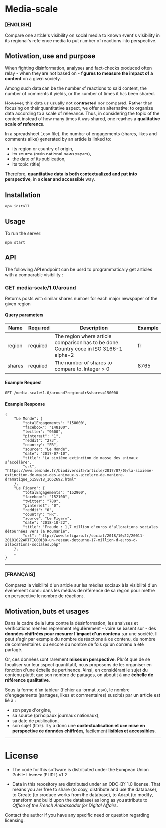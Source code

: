 # Media-scale

### [ENGLISH]

Compare one article's visibility on social media to known event's visibility in its regional's reference media to put number of reactions into perspective.

## Motivation, use and purpose

When fighting disinformation, analyses and fact-checks produced often relay - when they are not based on - **figures to measure the impact of a content** on a given society. 

Among such data can be the number of reactions to said content, the number of comments it yields, or the number of times it has been shared.

However, this data us usually not **contrasted** nor compared. Rather than focusing on their quantitative aspect, we offer an alternative: to organize data according to a scale of relevance. Thus, in considering the topic of the content instead of how many times it was shared, one reaches a **qualitative scale of reference**.

In a spreadsheet (.csv file), the number of engagements (shares, likes and comments alike) generated by an article is linked to: 
- its region or country of origin,
- its source (main national newspapers),
- the date of its publication,
- its topic (title). 

Therefore, **quantitative data is both contextualized and put into perspective**, in a **clear and accessible** way.

## Installation

	npm install

## Usage

To run the server:

	npm start

## API
	
The following API endpoint can be used to programmatically get articles with a comparable visibility :

### GET media-scale/1.0/around

Returns posts with similar shares number for each major newspaper of the given region

#### Query parameters

| Name  | Required | Description | Example |
| ----- | -------- | ----------- | ------- |
| region | required | The region where article comparison has to be done. Country code in ISO 3166-1 alpha-2 | fr |
| shares | required | The number of shares to compare to. Integer > 0 | 8765 |




#### Example Request
	
	GET /media-scale/1.0/around?region=fr&shares=150000

#### Example Response

```
{
	"Le Monde": {
		"totalEngagements": "158000",
		"facebook": "148100",
		"twitter": "9600",
		"pinterest": "1",
		"reddit": "273",
		"country": "FR",
		"source": "Le Monde",
		"date": "2017-07-10",
		"title": "La sixième extinction de masse des animaux s’accélère",
		"url": "https://www.lemonde.fr/biodiversite/article/2017/07/10/la-sixieme-extinction-de-masse-des-animaux-s-accelere-de-maniere-dramatique_5158718_1652692.html"
	},
	"Le Figaro": {
		"totalEngagements": "152900",
		"facebook": "152100",
		"twitter": "780",
		"pinterest": "0",
		"reddit": "0",
		"country": "FR",
		"source": "Le Figaro",
		"date": "2018-10-22",
		"title": "Fraude : 1,7 million d'euros d'allocations sociales détournées vers la Roumanie",
		"url": "http://www.lefigaro.fr/social/2018/10/22/20011-20181022ARTFIG00138-un-reseau-detourne-17-million-d-euros-d-allocations-sociales.php"
	},
	…
}
```
- - - - - - -

### [FRANÇAIS]

Comparez la visibilité d'un article sur les médias sociaux à la visibilité d'un événement connu dans les médias de référence de sa région pour mettre en perspective le nombre de réactions.

## Motivation, buts et usages

Dans le cadre de la lutte contre la désinformation, les analyses et vérifications menées reprennent régulièrement - voire se basent sur - des **données chiffrées pour mesurer l'impact d'un contenu** sur une société. Il peut s'agir par exemple du nombre de réactions à ce contenu, du nombre de commentaires, ou encore du nombre de fois qu'un contenu a été partagé.

Or, ces données sont rarement **mises en perspective**. Plutôt que de se focaliser sur leur aspect quantitatif, nous proposons de les organiser en fonction d'une échelle de pertinence. Ainsi, en considérant le sujet du contenu plutôt que son nombre de partages, on aboutit à une **échelle de référence qualitative**.

Sous la forme d'un tableur (fichier au format .csv), le nombre d'engagements (partages, likes et commentaires) suscités par un article est lié à : 
- son pays d'origine, 
- sa source (principaux journaux nationaux), 
- sa date de publication,
- son sujet (titre). 
Il y a donc une **contextualisation et une mise en perspective de données chiffrées**, facilement **lisibles et accessibles**. 

- - - - - - -

# License

- The code for this software is distributed under the European Union Public Licence (EUPL) v1.2.

- Data in this repository are distributed under an ODC-BY 1.0 license. That means you are free to share (to copy, distribute and use the database), to Create (to produce works from the database), to Adapt (to modify, transform and build upon the database) as long as you attribute to *Office of the French Ambassador for Digital Affairs*.

Contact the author if you have any specific need or question regarding licensing.

